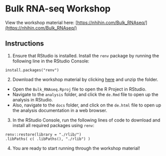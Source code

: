 # Bulk RNA-seq Workshop

View the workshop material here: [https://nhihin.com/Bulk_RNAseq/](https://nhihin.com/Bulk_RNAseq/)

## Instructions


1. Ensure that RStudio is installed. Install the `renv` package by running the following line in the RStudio Console:

```
install.packages("renv")
```

2. Download the workshop material by clicking [here](https://github.com/sagc-bioinformatics/Bulk_RNAseq/archive/refs/heads/master.zip) and unzip the folder. 
  
  - Open the `Bulk_RNAseq.Rproj` file to open the R Project in RStudio. 
  - Navigate to the `analysis` folder, and click the `de.Rmd` file to open up the analysis in RStudio. 
  - Also, navigate to the `docs` folder, and click on the `de.html` file to open up the analysis documentation in a web browser.

3. In the RStudio Console, run the following lines of code to download and install all required packages using `renv`:

```
renv::restore(library = "./rlib/")
.libPaths( c( .libPaths(), "./rlib") )
```

4. You are ready to start running through the workshop material! 
